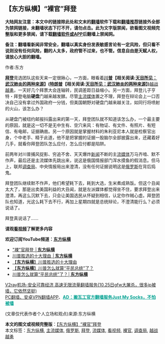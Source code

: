  <h2>【东方纵横】“裸官”拜登</h2> <p class="notice"><b>大陆网友注意：本文中的链接除此处和文末的<a href="https://github.com/bannedbook/fanqiang" >翻墙</a>软件下载和<a href="https://github.com/killgcd/justmysocks/blob/master/README.md">翻墙推荐</a>链接外全部为禁网链接，未翻墙状态下打不开，请勿点击。此为文字版禁闻，欲看图文视频完整版和更多禁闻，请下载<a href="https://github.com/bannedbook/fanqiang">翻墙软件或APP</a>后翻墙上禁闻网。</p><p>备注：翻墙看新闻非常安全，翻墙以真实身份发表敏感言论有一定风险，但只看不说则没有任何风险，翻的人太多，政府管不过来，也不管。信息自由是天赋人权，请放心大胆的翻墙。</b></p>  <div class="entry"> <p>作者:东方</p> <p> <strong><a href="https://www.bannedbook.org/bnews/tag/%e6%8b%9c%e7%99%bb/" class="st_tag internal_tag" rel="tag" title="标签 拜登 下的日志">拜登</a></strong>竞选团队这些天来一定很揪心，一方面，眼看着<strong><span class='wp_keywordlink'><a href="https://www.bannedbook.org/bnews/comments/20200816/1381118.html" title="天目所见：川普将再赢总统大选 共和党掌参众两院" target="_blank">川普</a></span>【相关阅读:<a href='https://www.bannedbook.org/bnews/comments/20200816/1381123.html' target='_blank'>天目所见：武汉肺炎的两种来源</a>】(<span class='wp_keywordlink'><a href="https://www.bannedbook.org/bnews/comments/20200816/1381118.html" title="天目所见：川普将再赢总统大选 共和党掌参众两院" target="_blank">特朗普</a></span>【相关阅读:<a href='https://www.bannedbook.org/bnews/comments/20200816/1381123.html' target='_blank'>天目所见：武汉肺炎的两种来源</a>】)</strong><a href="https://www.bannedbook.org/bnews/tag/%E8%B6%8A%E6%88%98%E8%B6%8A%E5%8B%87/" class="st_tag internal_tag" rel="tag" title="标签 越战越勇 下的日志">越战越勇</a>，一天好几个拜票大会连轴转，民调差距日益缩小。另一方面，拜登儿子亨特・拜登电脑<strong>硬盘</strong>门越来越发酵。尽管<a href="https://www.bannedbook.org/bnews/tag/%e4%b8%bb%e6%b5%81%e5%aa%92%e4%bd%93/" class="st_tag internal_tag" rel="tag" title="标签 主流媒体 下的日志">主流媒体</a>置之不理，拜登在辩论会上一口否决自己没有拿过外国政府一分钱，但美国朝野对硬盘门越来越关注，如同行将喷射的火山，该怎么办？ </p> <p>从硬盘门被纽约邮报抖露出来的第一天，拜登团队就不知道该怎么办，一个最主要的原因，就是这一切不是无中生有、空穴来风：有物证、有文件、有照片、有短信、有电邮，证据确凿。另一个原因就是掌握材料的朱利亚尼本人就是检察官出身，个中老手、精于此道，他不是把掌握的证据一股脑尔全部披露出来，还藏着好几手，就看你拜登团队怎么应付，怎么应付都是陷阱。 </p>  <p>前两年对川普捕风捉影、穷追不舍、天天爆炸<span class='wp_keywordlink_affiliate'><a href="https://www.bannedbook.org/" title="新闻">新闻</a></span>不断的主<a href="https://www.bannedbook.org/bnews/tag/%E6%B5%81%E5%AA%92%E4%BD%93/" class="st_tag internal_tag" rel="tag" title="标签 流媒体 下的日志">流媒体</a>万马齐喑、默不作声，最后还是主流媒体先跳出来，说这是俄国情报部门浑水摸鱼的假消息。但马上，联邦<a href="https://www.bannedbook.org/bnews/tag/%E8%B0%83%E6%9F%A5%E5%B1%80/" class="st_tag internal_tag" rel="tag" title="标签 调查局 下的日志">调查局</a>、中央情报局出来澄清，没有任何证据说明这是<a href="https://www.bannedbook.org/bnews/tag/%e4%bf%84%e7%bd%97%e6%96%af/" class="st_tag internal_tag" rel="tag" title="标签 俄罗斯 下的日志">俄罗斯</a>在背后捣鬼。 </p> <p>拜登团队继续默不作声，他们希望耗下去，耗到大选，生米煮成熟饭。但这个丑闻太大了，那是出卖美国利益的大丑闻，就是左派媒体都觉得坐不住，要求拜登出来澄清，再这么沉默下去，只会让美国选民从怀疑到相信，认定你作贼心虚。拜登团队也知道，光这么耗下去不行，再加上星期四就是总统辩论，不澄清能行么？必须说话了。 </p> <p>拜登真说话了&hellip;&hellip; </p>  <p><strong>请观<a href="https://www.bannedbook.org/bnews/tag/%E7%9C%8B%E8%A7%86%E9%A2%91/" class="st_tag internal_tag" rel="tag" title="标签 看视频 下的日志">看视频</a>了解更多内容</strong> </p> <p><strong>欢迎订阅YouTube频道：<a href="https://www.bannedbook.org/bnews/tag/%e4%b8%9c%e6%96%b9%e7%ba%b5%e6%a8%aa/" class="st_tag internal_tag" rel="tag" title="标签 东方纵横 下的日志">东方纵横</a></strong> </p> <ul class='op-related-articles' title='相关阅读'> <li><a href='https://www.bannedbook.org/bnews/bannedvideo/20201027/1420854.html' target='_blank'>"裸"官拜登 │<b>东方纵横</b></a></li> <li><a href='https://www.bannedbook.org/bnews/bannedvideo/20201024/1419357.html' target='_blank'>川普胜选的十大理由 │<b>东方纵横</b></a></li> <li><a href='https://www.bannedbook.org/bnews/comments/20201024/1419356.html' target='_blank'>【<b>东方纵横</b>】川普胜选的十大理由</a></li> <li><a href='https://www.bannedbook.org/bnews/comments/20201022/1418192.html' target='_blank'>【<b>东方纵横</b>】川普怎么就算“平民总统”了？</a></li> <li><a href='https://www.bannedbook.org/bnews/bannedvideo/20201022/1418158.html' target='_blank'>川普怎么就算“平民总统”了？│<b>东方纵横</b></a></li> </ul> <p class="texttj"> <a href="https://www.bannedbook.org/forum23/topic22702.html" target="_blank">V2ray机场-安全可靠经济 高速无限流量翻墙服务(10.25日gfw大屠杀，很多ip被墙，它依然坚挺)</a><br/> <a href="https://github.com/bannedbook/fanqiang/wiki/%E7%A6%81%E9%97%BB%E7%BD%91%E5%AE%89%E5%8D%93%E7%BF%BB%E5%A2%99%E6%96%B0%E9%97%BBAPP" target="_blank">PC翻墙、安卓VPN翻墙APP</a>、<span onclick="window.open('https://github.com/killgcd/justmysocks/blob/master/README.md')" style="font-weight:bold;color:#00A191;cursor:pointer;text-decoration:underline;outline:none">AD：搬瓦工官方翻墙服务Just My Socks，不怕被墙</span></p><p> (文章仅代表作者个人立场和观点)来源:东方纵横</p> <a name='sharetosocial'></a>       <div><b>本文的图文或视频完整版</b>：<a href='https://www.bannedbook.org/bnews/comments/20201027/1420889.html'>【东方纵横】“裸官”拜登</a></div>  </div><!--END ENTRY--> <div class="postfooter"> <div>本文标签：<a href="https://www.bannedbook.org/bnews/tag/%e4%b8%9c%e6%96%b9%e7%ba%b5%e6%a8%aa/" rel="tag">东方纵横</a>, <a href="https://www.bannedbook.org/bnews/tag/%e4%b8%bb%e6%b5%81%e5%aa%92%e4%bd%93/" rel="tag">主流媒体</a>, <a href="https://www.bannedbook.org/bnews/tag/%e4%bf%84%e7%bd%97%e6%96%af/" rel="tag">俄罗斯</a>, <a href="https://www.bannedbook.org/bnews/tag/%e6%8b%9c%e7%99%bb/" rel="tag">拜登</a>, <a href="https://www.bannedbook.org/bnews/tag/%E6%B5%81%E5%AA%92%E4%BD%93/" rel="tag">流媒体</a>, <a href="https://www.bannedbook.org/bnews/tag/%E7%9C%8B%E8%A7%86%E9%A2%91/" rel="tag">看视频</a>, <a href="https://www.bannedbook.org/bnews/tag/%e8%a3%b8%e5%ae%98/" rel="tag">裸官</a>, <a href="https://www.bannedbook.org/bnews/tag/%E8%B0%83%E6%9F%A5%E5%B1%80/" rel="tag">调查局</a>, <a href="https://www.bannedbook.org/bnews/tag/%E8%B6%8A%E6%88%98%E8%B6%8A%E5%8B%87/" rel="tag">越战越勇</a></div>  </div><!--END POSTFOOTER--> 